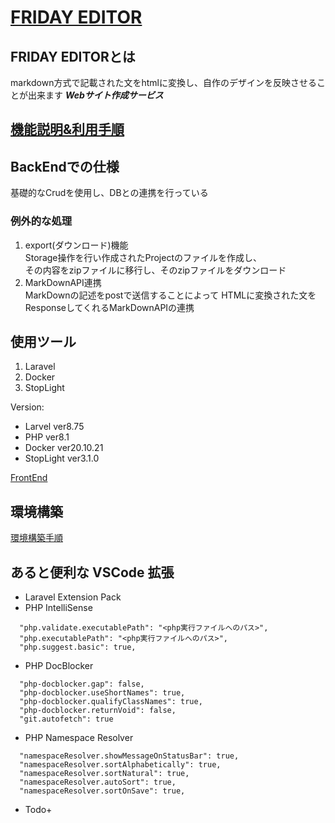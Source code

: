 # [FRIDAY EDITOR](https://www.fridayeditor.click/)

## FRIDAY EDITORとは
markdown方式で記載された文をhtmlに変換し、自作のデザインを反映させることが出来ます ***Webサイト作成サービス***

## [機能説明&利用手順](https://www.fridayeditor.click/explanation)

## BackEndでの仕様
基礎的なCrudを使用し、DBとの連携を行っている

### 例外的な処理
1. export(ダウンロード)機能  
  Storage操作を行い作成されたProjectのファイルを作成し、  
  その内容をzipファイルに移行し、そのzipファイルをダウンロード
2. MarkDownAPI連携  
  MarkDownの記述をpostで送信することによって
  HTMLに変換された文をResponseしてくれるMarkDownAPIの連携


## 使用ツール
1. Laravel
2. Docker
3. StopLight


Version:  
- Larvel ver8.75
- PHP ver8.1
- Docker ver20.10.21
- StopLight ver3.1.0


[FrontEnd](https://github.com/Aso2001385/editor-frontend/edit/main/README.md)

## 環境構築
[環境構築手順](/reference/backend.md)


## あると便利な VSCode 拡張

- Laravel Extension Pack
- PHP IntelliSense

```setting.json:json
  "php.validate.executablePath": "<php実行ファイルへのパス>",
  "php.executablePath": "<php実行ファイルへのパス>",
  "php.suggest.basic": true,
```

- PHP DocBlocker

```setting.json:json
  "php-docblocker.gap": false,
  "php-docblocker.useShortNames": true,
  "php-docblocker.qualifyClassNames": true,
  "php-docblocker.returnVoid": false,
  "git.autofetch": true
```

- PHP Namespace Resolver

```setting.json:json
  "namespaceResolver.showMessageOnStatusBar": true,
  "namespaceResolver.sortAlphabetically": true,
  "namespaceResolver.sortNatural": true,
  "namespaceResolver.autoSort": true,
  "namespaceResolver.sortOnSave": true,
```

- Todo+
